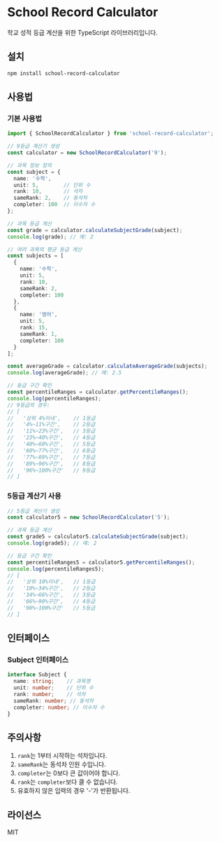 # School Record Calculator

학교 성적 등급 계산을 위한 TypeScript 라이브러리입니다.

## 설치

```bash
npm install school-record-calculator
```

## 사용법

### 기본 사용법

```typescript
import { SchoolRecordCalculator } from 'school-record-calculator';

// 9등급 계산기 생성
const calculator = new SchoolRecordCalculator('9');

// 과목 정보 정의
const subject = {
  name: '수학',
  unit: 5,        // 단위 수
  rank: 10,       // 석차
  sameRank: 2,    // 동석차
  completer: 100  // 이수자 수
};

// 과목 등급 계산
const grade = calculator.calculateSubjectGrade(subject);
console.log(grade); // 예: 2

// 여러 과목의 평균 등급 계산
const subjects = [
  {
    name: '수학',
    unit: 5,
    rank: 10,
    sameRank: 2,
    completer: 100
  },
  {
    name: '영어',
    unit: 5,
    rank: 15,
    sameRank: 1,
    completer: 100
  }
];

const averageGrade = calculator.calculateAverageGrade(subjects);
console.log(averageGrade); // 예: 2.5

// 등급 구간 확인
const percentileRanges = calculator.getPercentileRanges();
console.log(percentileRanges);
// 9등급의 경우:
// [
//   '상위 4%이내',    // 1등급
//   '4%~11%구간',    // 2등급
//   '11%~23%구간',   // 3등급
//   '23%~40%구간',   // 4등급
//   '40%~60%구간',   // 5등급
//   '60%~77%구간',   // 6등급
//   '77%~89%구간',   // 7등급
//   '89%~96%구간',   // 8등급
//   '96%~100%구간'   // 9등급
// ]
```

### 5등급 계산기 사용

```typescript
// 5등급 계산기 생성
const calculator5 = new SchoolRecordCalculator('5');

// 과목 등급 계산
const grade5 = calculator5.calculateSubjectGrade(subject);
console.log(grade5); // 예: 2

// 등급 구간 확인
const percentileRanges5 = calculator5.getPercentileRanges();
console.log(percentileRanges5);
// [
//   '상위 10%이내',   // 1등급
//   '10%~34%구간',   // 2등급
//   '34%~66%구간',   // 3등급
//   '66%~90%구간',   // 4등급
//   '90%~100%구간'   // 5등급
// ]
```

## 인터페이스

### Subject 인터페이스

```typescript
interface Subject {
  name: string;    // 과목명
  unit: number;    // 단위 수
  rank: number;    // 석차
  sameRank: number; // 동석차
  completer: number; // 이수자 수
}
```

## 주의사항

1. `rank`는 1부터 시작하는 석차입니다.
2. `sameRank`는 동석차 인원 수입니다.
3. `completer`는 0보다 큰 값이어야 합니다.
4. `rank`는 `completer`보다 클 수 없습니다.
5. 유효하지 않은 입력의 경우 '-'가 반환됩니다.

## 라이선스

MIT